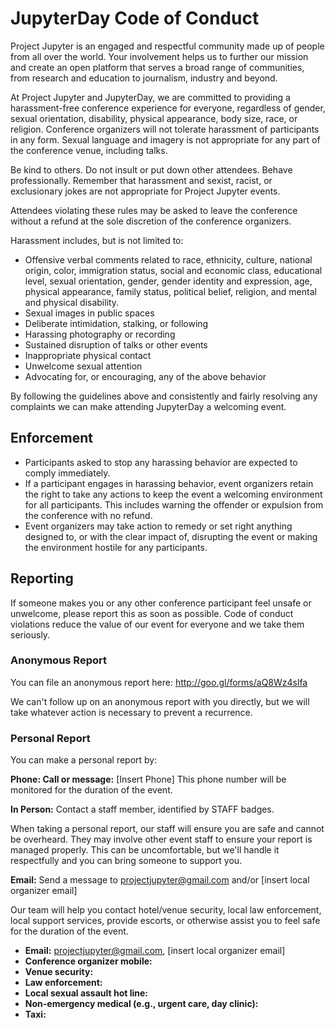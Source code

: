 # JupyterDay Code of ConductProject Jupyter is an engaged and respectful community made up of people fromall over the world. Your involvement helps us to further our mission andcreate an open platform that serves a broad range of communities, fromresearch and education to journalism, industry and beyond.At Project Jupyter and JupyterDay, we are committed to providing aharassment-free conference experience for everyone, regardless of gender,sexual orientation, disability, physical appearance, body size, race, orreligion. Conference organizers will not tolerate harassment of participantsin any form. Sexual language and imagery is not appropriate for any part ofthe conference venue, including talks.Be kind to others. Do not insult or put down other attendees. Behaveprofessionally. Remember that harassment and sexist, racist, orexclusionary jokes are not appropriate for Project Jupyter events.Attendees violating these rules may be asked to leave the conference withouta refund at the sole discretion of the conference organizers.Harassment includes, but is not limited to:* Offensive verbal comments related to race, ethnicity, culture, national  origin, color, immigration status, social and economic class, educational  level, sexual orientation, gender, gender identity and expression, age,  physical appearance, family status, political belief, religion, and mental  and physical disability.* Sexual images in public spaces* Deliberate intimidation, stalking, or following* Harassing photography or recording* Sustained disruption of talks or other events* Inappropriate physical contact* Unwelcome sexual attention* Advocating for, or encouraging, any of the above behaviorBy following the guidelines above and consistently and fairly resolvingany complaints we can make attending JupyterDay a welcoming event.## Enforcement* Participants asked to stop any harassing behavior are expected to comply  immediately.* If a participant engages in harassing behavior, event organizers retain  the right to take any actions to keep the event a welcoming environment  for all participants. This includes warning the offender or expulsion  from the conference with no refund.* Event organizers may take action to remedy or set right anything designed  to, or with the clear impact of, disrupting the event or making the  environment hostile for any participants.## ReportingIf someone makes you or any other conference participant feel unsafe orunwelcome, please report this as soon as possible. Code of conductviolations reduce the value of our event for everyone and we take them seriously.### Anonymous ReportYou can file an anonymous report here: http://goo.gl/forms/aQ8Wz4slfaWe can't follow up on an anonymous report with you directly, but we will takewhatever action is necessary to prevent a recurrence.### Personal ReportYou can make a personal report by:**Phone: Call or message:** [Insert Phone] This phone number will be monitored for the duration of the event.**In Person:** Contact a staff member, identified by STAFF badges.When taking a personal report, our staff will ensure you are safe and cannotbe overheard. They may involve other event staff to ensure your report ismanaged properly. This can be uncomfortable, but we'll handle it respectfullyand you can bring someone to support you.**Email:** Send a message to projectjupyter@gmail.com and/or [insert local organizer email]Our team will help you contact hotel/venue security, local law enforcement,local support services, provide escorts, or otherwise assist you to feel safefor the duration of the event.- **Email:** projectjupyter@gmail.com, [insert local organizer email]- **Conference organizer mobile:**- **Venue security:**- **Law enforcement:**- **Local sexual assault hot line:**- **Non-emergency medical (e.g., urgent care, day clinic):**- **Taxi:**